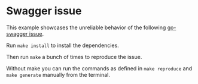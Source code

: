 # Swagger issue

This example showcases the unreliable behavior of the following [go-swagger issue](https://github.com/go-swagger/go-swagger/issues/2066).

Run `make install` to install the dependencies.

Then run `make` a bunch of times to reproduce the issue.

Without make you can run the commands as defined in `make reproduce` and `make generate` manually from the terminal.
